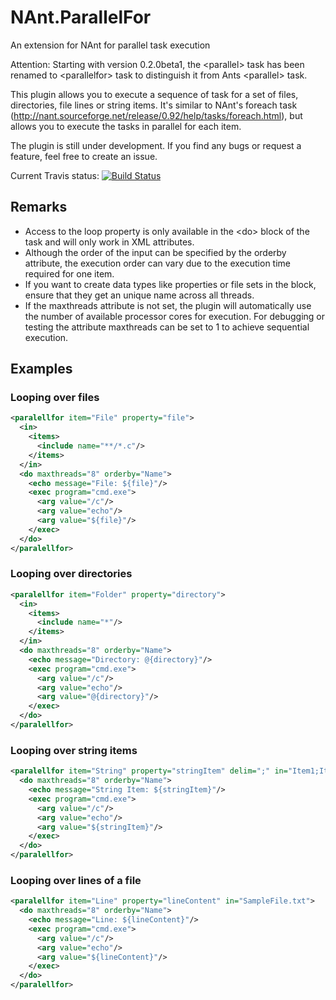 # NAnt.ParallelFor
An extension for NAnt for parallel task execution

Attention: Starting with version 0.2.0beta1, the &lt;parallel&gt; task has been renamed to &lt;parallelfor&gt; task to distinguish it from Ants &lt;parallel&gt; task.

This plugin allows you to execute a sequence of task for a set of files, directories, file lines or string items. It's similar to NAnt's foreach task (http://nant.sourceforge.net/release/0.92/help/tasks/foreach.html), but allows you to execute the tasks in parallel for each item.

The plugin is still under development. If you find any bugs or request a feature, feel free to create an issue.

Current Travis status: [![Build Status](https://travis-ci.org/NAntCrossCompile/NAnt.Parallel.svg?branch=master)](https://travis-ci.org/NAntCrossCompile/NAnt.Parallel)

## Remarks
* Access to the loop property is only available in the &lt;do&gt; block of the task and will only work in XML attributes.
* Although the order of the input can be specified by the orderby attribute, the execution order can vary due to the execution time required for one item.
* If you want to create data types like properties or file sets in the <do> block, ensure that they get an unique name across all threads.
* If the maxthreads attribute is not set, the plugin will automatically use the number of available processor cores for execution. For debugging or testing the attribute maxthreads can be set to 1 to achieve sequential execution.


## Examples
### Looping over files
```xml
<paralellfor item="File" property="file">
  <in>
    <items>
      <include name="**/*.c"/>
    </items>
  </in>
  <do maxthreads="8" orderby="Name">      
    <echo message="File: ${file}"/>
    <exec program="cmd.exe">
      <arg value="/c"/>
      <arg value="echo"/>
      <arg value="${file}"/>
    </exec>
  </do>
</paralellfor>
```

### Looping over directories
```xml
<paralellfor item="Folder" property="directory">
  <in>
    <items>
      <include name="*"/>
    </items>
  </in>
  <do maxthreads="8" orderby="Name">      
    <echo message="Directory: @{directory}"/>
    <exec program="cmd.exe">
      <arg value="/c"/>
      <arg value="echo"/>
      <arg value="@{directory}"/>
    </exec>
  </do>
</paralellfor>
```

### Looping over string items
```xml
<paralellfor item="String" property="stringItem" delim=";" in="Item1;Item2;Item3;Item4">
  <do maxthreads="8" orderby="Name">      
    <echo message="String Item: ${stringItem}"/>
    <exec program="cmd.exe">
      <arg value="/c"/>
      <arg value="echo"/>
      <arg value="${stringItem}"/>
    </exec>
  </do>
</paralellfor>
```

### Looping over lines of a file
```xml
<paralellfor item="Line" property="lineContent" in="SampleFile.txt">
  <do maxthreads="8" orderby="Name">      
    <echo message="Line: ${lineContent}"/>
    <exec program="cmd.exe">
      <arg value="/c"/>
      <arg value="echo"/>
      <arg value="${lineContent}"/>
    </exec>
  </do>
</paralellfor>
```
